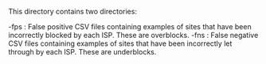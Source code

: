This directory contains two directories:

-fps : False positive CSV files containing examples of sites that have been incorrectly blocked by each ISP. These are overblocks.
-fns :  False negative CSV files containing examples of sites that have been incorrectly let through by each ISP. These are underblocks.